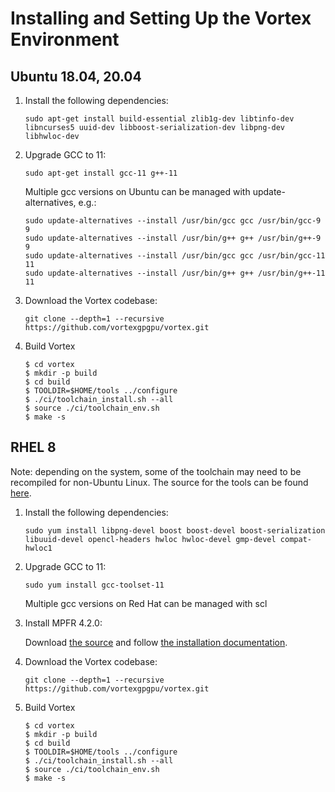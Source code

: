 # Installing and Setting Up the Vortex Environment

## Ubuntu 18.04, 20.04

1. Install the following dependencies:

   ```
   sudo apt-get install build-essential zlib1g-dev libtinfo-dev libncurses5 uuid-dev libboost-serialization-dev libpng-dev libhwloc-dev
   ```

2. Upgrade GCC to 11:

   ```
   sudo apt-get install gcc-11 g++-11
   ```
   
   Multiple gcc versions on Ubuntu can be managed with update-alternatives, e.g.:
   
   ```
   sudo update-alternatives --install /usr/bin/gcc gcc /usr/bin/gcc-9 9
   sudo update-alternatives --install /usr/bin/g++ g++ /usr/bin/g++-9 9
   sudo update-alternatives --install /usr/bin/gcc gcc /usr/bin/gcc-11 11
   sudo update-alternatives --install /usr/bin/g++ g++ /usr/bin/g++-11 11
   ```

3. Download the Vortex codebase:

   ```
   git clone --depth=1 --recursive https://github.com/vortexgpgpu/vortex.git
   ```
4. Build Vortex

   ```
   $ cd vortex
   $ mkdir -p build
   $ cd build
   $ TOOLDIR=$HOME/tools ../configure
   $ ./ci/toolchain_install.sh --all
   $ source ./ci/toolchain_env.sh
   $ make -s
   ```


## RHEL 8
Note: depending on the system, some of the toolchain may need to be recompiled for non-Ubuntu Linux. The source for the tools can be found [here](https://github.com/vortexgpgpu/).

1. Install the following dependencies:

   ```
   sudo yum install libpng-devel boost boost-devel boost-serialization libuuid-devel opencl-headers hwloc hwloc-devel gmp-devel compat-hwloc1
   ```

2. Upgrade GCC to 11:

   ```
   sudo yum install gcc-toolset-11
   ```
	
   Multiple gcc versions on Red Hat can be managed with scl

3. Install MPFR 4.2.0:

   Download [the source](https://ftp.gnu.org/gnu/mpfr/) and follow [the installation documentation](https://www.mpfr.org/mpfr-current/mpfr.html#How-to-Install).

4. Download the Vortex codebase:

   ```
   git clone --depth=1 --recursive https://github.com/vortexgpgpu/vortex.git
   ```

5. Build Vortex

   ```
   $ cd vortex
   $ mkdir -p build
   $ cd build
   $ TOOLDIR=$HOME/tools ../configure
   $ ./ci/toolchain_install.sh --all
   $ source ./ci/toolchain_env.sh
   $ make -s
   ```
